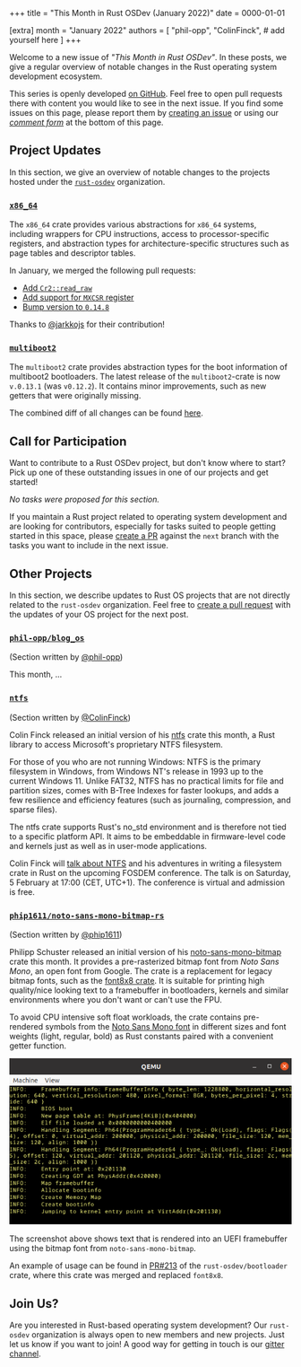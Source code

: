 +++
title = "This Month in Rust OSDev (January 2022)"
date = 0000-01-01

[extra]
month = "January 2022"
authors = [
    "phil-opp",
    "ColinFinck",
    # add yourself here
]
+++

Welcome to a new issue of _"This Month in Rust OSDev"_. In these posts, we give a regular overview of notable changes in the Rust operating system development ecosystem.

<!-- more -->

This series is openly developed [on GitHub](https://github.com/rust-osdev/homepage/). Feel free to open pull requests there with content you would like to see in the next issue. If you find some issues on this page, please report them by [creating an issue](https://github.com/rust-osdev/homepage/issues/new) or using our [_comment form_](#comment-form) at the bottom of this page.

<!--
    This is a draft for the upcoming "This Month in Rust OSDev (January 2022)" post.
    Feel free to create pull requests against the `next` branch to add your
    content here.
    Please take a look at the past posts on https://rust-osdev.com/ to see the
    general structure of these posts.
-->

## Project Updates

In this section, we give an overview of notable changes to the projects hosted under the [`rust-osdev`] organization.

[`rust-osdev`]: https://github.com/rust-osdev/about

### [`x86_64`](https://github.com/rust-osdev/x86_64)

The `x86_64` crate provides various abstractions for `x86_64` systems, including wrappers for CPU instructions, access to processor-specific registers, and abstraction types for architecture-specific structures such as page tables and descriptor tables.

In January, we merged the following pull requests:

- [Add `Cr2::read_raw`](https://github.com/rust-osdev/x86_64/pull/334)
- [Add support for `MXCSR` register](https://github.com/rust-osdev/x86_64/pull/336)
- [Bump version to `0.14.8`](https://github.com/rust-osdev/x86_64/pull/339)

Thanks to [@jarkkojs](https://github.com/jarkkojs) for their contribution!

### [`multiboot2`](https://github.com/rust-osdev/multiboot2)

The `multiboot2` crate provides abstraction types for the boot information of multiboot2 bootloaders.
The latest release of the `multiboot2`-crate is now `v.0.13.1` (was `v0.12.2`). It contains minor improvements,
such as new getters that were originally missing.

The combined diff of all changes can be found [here](https://github.com/rust-osdev/multiboot2/compare/multiboot2-header-v0.1.0...multiboot2-v0.13.1).

## Call for Participation

Want to contribute to a Rust OSDev project, but don't know where to start? Pick up one of these outstanding
issues in one of our projects and get started!

<!--
Please use the following template for adding items:
- [(`repo_name`) Issue Description](https://example.com/link-to-issue)
-->

<span class="gray">

_No tasks were proposed for this section._

</span>

If you maintain a Rust project related to operating system development and are looking for contributors, especially for tasks suited to people getting started in this space, please [create a PR](https://github.com/rust-osdev/homepage/pulls) against the `next` branch with the tasks you want to include in the next issue.

## Other Projects

In this section, we describe updates to Rust OS projects that are not directly related to the `rust-osdev` organization. Feel free to [create a pull request](https://github.com/rust-osdev/homepage/pulls) with the updates of your OS project for the next post.

### [`phil-opp/blog_os`](https://github.com/phil-opp/blog_os)

<span class="gray">(Section written by [@phil-opp](https://github.com/phil-opp))</span>

This month, ...

### [`ntfs`](https://github.com/ColinFinck/ntfs)

<span class="gray">(Section written by [@ColinFinck](https://github.com/ColinFinck))</span>

Colin Finck released an initial version of his [ntfs](https://github.com/ColinFinck/ntfs) crate this month, a Rust library to access Microsoft's proprietary NTFS filesystem.

For those of you who are not running Windows:
NTFS is the primary filesystem in Windows, from Windows NT's release in 1993 up to the current Windows 11.
Unlike FAT32, NTFS has no practical limits for file and partition sizes, comes with B-Tree Indexes for faster lookups, and adds a few resilience and efficiency features (such as journaling, compression, and sparse files). 

The ntfs crate supports Rust's no_std environment and is therefore not tied to a specific platform API.
It aims to be embeddable in firmware-level code and kernels just as well as in user-mode applications.

Colin Finck will [talk about NTFS](https://fosdem.org/2022/schedule/event/misc_ntfs_rust/) and his adventures in writing a filesystem crate in Rust on the upcoming FOSDEM conference.
The talk is on Saturday, 5 February at 17:00 (CET, UTC+1).
The conference is virtual and admission is free.


### [`phip1611/noto-sans-mono-bitmap-rs`](https://github.com/phip1611/noto-sans-mono-bitmap-rs)

<span class="gray">(Section written by [@phip1611](https://github.com/phip1611))</span>

Philipp Schuster released an initial version of his [noto-sans-mono-bitmap](https://github.com/phip1611/noto-sans-mono-bitmap-rs)
crate this month. It provides a pre-rasterized bitmap font from *Noto Sans Mono*, an open font from Google.
The crate is a replacement for legacy bitmap fonts, such as the [font8x8 crate](https://crates.io/crates/font8x8).
It is suitable for printing high quality/nice looking text to a framebuffer in bootloaders, kernels and similar 
environments where you don't want or can't use the FPU.

To avoid CPU intensive soft float workloads, the crate contains pre-rendered symbols from the [Noto Sans Mono font](https://fonts.google.com/noto/specimen/Noto+Sans+Mono)
in different sizes and font weights (light, regular, bold) as Rust constants paired with a convenient getter function.

![Symbols from the crate 'noto-sans-mono-bitmap' in an UEFI framebuffer.](framebuffer-font-noto-sans-mono.png "Symbols from the crate 'noto-sans-mono-bitmap' in an UEFI framebuffer.")

The screenshot above shows text that is rendered into an UEFI framebuffer using the bitmap font 
from `noto-sans-mono-bitmap`.

An example of usage can be found in [PR#213](https://github.com/rust-osdev/bootloader/pull/213) of the 
`rust-osdev/bootloader` crate, where this crate was merged and replaced `font8x8`.

## Join Us?

Are you interested in Rust-based operating system development? Our `rust-osdev` organization is always open to new members and new projects. Just let us know if you want to join! A good way for getting in touch is our [gitter channel](https://gitter.im/rust-osdev/Lobby).


<!--
TODO: Update publication date
-->
